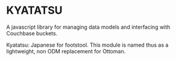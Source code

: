 # KYATATSU

A javascript library for managing data models and interfacing with Couchbase buckets.

Kyatatsu: Japanese for footstool. This module is named thus as a lightweight, non ODM replacement for Ottoman.
